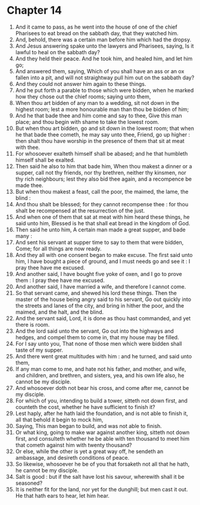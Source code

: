# Chapter 14

1. And it came to pass, as he went into the house of one of the chief Pharisees to eat bread on the sabbath day, that they watched him.
2. And, behold, there was a certain man before him which had the dropsy.
3. And Jesus answering spake unto the lawyers and Pharisees, saying, Is it lawful to heal on the sabbath day?
4. And they held their peace. And he took him, and healed him, and let him go;
5. And answered them, saying, Which of you shall have an ass or an ox fallen into a pit, and will not straightway pull him out on the sabbath day?
6. And they could not answer him again to these things.
7. And he put forth a parable to those which were bidden, when he marked how they chose out the chief rooms; saying unto them,
8. When thou art bidden of any man to a wedding, sit not down in the highest room; lest a more honourable man than thou be bidden of him;
9. And he that bade thee and him come and say to thee, Give this man place; and thou begin with shame to take the lowest room.
10. But when thou art bidden, go and sit down in the lowest room; that when he that bade thee cometh, he may say unto thee, Friend, go up higher : then shalt thou have worship in the presence of them that sit at meat with thee.
11. For whosoever exalteth himself shall be abased; and he that humbleth himself shall be exalted.
12. Then said he also to him that bade him, When thou makest a dinner or a supper, call not thy friends, nor thy brethren, neither thy kinsmen, nor thy rich neighbours; lest they also bid thee again, and a recompence be made thee.
13. But when thou makest a feast, call the poor, the maimed, the lame, the blind :
14. And thou shalt be blessed; for they cannot recompense thee : for thou shalt be recompensed at the resurrection of the just.
15. And when one of them that sat at meat with him heard these things, he said unto him, Blessed is he that shall eat bread in the kingdom of God.
16. Then said he unto him, A certain man made a great supper, and bade many :
17. And sent his servant at supper time to say to them that were bidden, Come; for all things are now ready.
18. And they all with one consent began to make excuse. The first said unto him, I have bought a piece of ground, and I must needs go and see it : I pray thee have me excused.
19. And another said, I have bought five yoke of oxen, and I go to prove them : I pray thee have me excused.
20. And another said, I have married a wife, and therefore I cannot come.
21. So that servant came, and shewed his lord these things. Then the master of the house being angry said to his servant, Go out quickly into the streets and lanes of the city, and bring in hither the poor, and the maimed, and the halt, and the blind.
22. And the servant said, Lord, it is done as thou hast commanded, and yet there is room.
23. And the lord said unto the servant, Go out into the highways and hedges, and compel them to come in, that my house may be filled.
24. For I say unto you, That none of those men which were bidden shall taste of my supper.
25. And there went great multitudes with him : and he turned, and said unto them,
26. If any man come to me, and hate not his father, and mother, and wife, and children, and brethren, and sisters, yea, and his own life also, he cannot be my disciple.
27. And whosoever doth not bear his cross, and come after me, cannot be my disciple.
28. For which of you, intending to build a tower, sitteth not down first, and counteth the cost, whether he have sufficient to finish it?
29. Lest haply, after he hath laid the foundation, and is not able to finish it, all that behold it begin to mock him,
30. Saying, This man began to build, and was not able to finish.
31. Or what king, going to make war against another king, sitteth not down first, and consulteth whether he be able with ten thousand to meet him that cometh against him with twenty thousand?
32. Or else, while the other is yet a great way off, he sendeth an ambassage, and desireth conditions of peace.
33. So likewise, whosoever he be of you that forsaketh not all that he hath, he cannot be my disciple.
34. Salt is good : but if the salt have lost his savour, wherewith shall it be seasoned?
35. It is neither fit for the land, nor yet for the dunghill; but men cast it out. He that hath ears to hear, let him hear.

